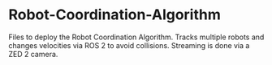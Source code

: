 # Robot-Coordination-Algorithm

Files to deploy the Robot Coordination Algorithm. Tracks multiple robots and changes velocities via ROS 2 to avoid collisions. Streaming is done via a ZED 2 camera. 
